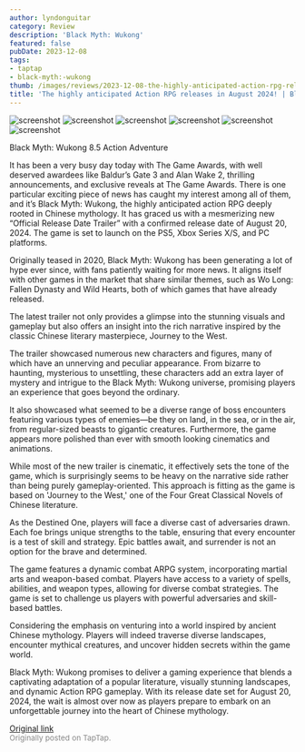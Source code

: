 ```yaml
---
author: lyndonguitar
category: Review
description: 'Black Myth: Wukong'
featured: false
pubDate: 2023-12-08
tags:
- taptap
- black-myth:-wukong
thumb: /images/reviews/2023-12-08-the-highly-anticipated-action-rpg-releases-in-august-2024--black-myth-wukong-0.avif
title: 'The highly anticipated Action RPG releases in August 2024! | Black Myth: Wukong'
---
```


<div class="gallery">
  <img src="/images/reviews/2023-12-08-the-highly-anticipated-action-rpg-releases-in-august-2024--black-myth-wukong-0.avif" alt="screenshot" />
  <img src="/images/reviews/2023-12-08-the-highly-anticipated-action-rpg-releases-in-august-2024--black-myth-wukong-1.avif" alt="screenshot" />
  <img src="/images/reviews/2023-12-08-the-highly-anticipated-action-rpg-releases-in-august-2024--black-myth-wukong-2.avif" alt="screenshot" />
  <img src="/images/reviews/2023-12-08-the-highly-anticipated-action-rpg-releases-in-august-2024--black-myth-wukong-3.avif" alt="screenshot" />
  <img src="/images/reviews/2023-12-08-the-highly-anticipated-action-rpg-releases-in-august-2024--black-myth-wukong-4.avif" alt="screenshot" />
  <img src="/images/reviews/2023-12-08-the-highly-anticipated-action-rpg-releases-in-august-2024--black-myth-wukong-5.avif" alt="screenshot" />
</div>

Black Myth: Wukong
8.5
Action
Adventure

It has been a very busy day today with The Game Awards, with well deserved awardees like Baldur’s Gate 3 and Alan Wake 2, thrilling announcements, and exclusive reveals at The Game Awards. There is one particular exciting piece of news has caught my interest among all of them, and it’s Black Myth: Wukong, the highly anticipated action RPG deeply rooted in Chinese mythology. It has graced us with a mesmerizing new “Official Release Date Trailer” with a confirmed release date of August 20, 2024. The game is set to launch on the PS5, Xbox Series X/S, and PC platforms.

Originally teased in 2020, Black Myth: Wukong has been generating a lot of hype ever since, with fans patiently waiting for more news. It aligns itself with other games in the market that share similar themes, such as Wo Long: Fallen Dynasty and Wild Hearts, both of which games that have already released.

The latest trailer not only provides a glimpse into the stunning visuals and gameplay but also offers an insight into the rich narrative inspired by the classic Chinese literary masterpiece, Journey to the West.

The trailer showcased numerous new characters and figures, many of which have an unnerving and peculiar appearance. From bizarre to haunting, mysterious to unsettling, these characters add an extra layer of mystery and intrigue to the Black Myth: Wukong universe, promising players an experience that goes beyond the ordinary.

It also showcased what seemed to be a diverse range of boss encounters featuring various types of enemies—be they on land, in the sea, or in the air, from regular-sized beasts to gigantic creatures. Furthermore, the game appears more polished than ever with smooth looking cinematics and animations.

While most of the new trailer is cinematic, it effectively sets the tone of the game, which is surprisingly seems to be heavy on the narrative side rather than being purely gameplay-oriented. This approach is fitting as the game is based on 'Journey to the West,' one of the Four Great Classical Novels of Chinese literature.

As the Destined One, players will face a diverse cast of adversaries drawn. Each foe brings unique strengths to the table, ensuring that every encounter is a test of skill and strategy. Epic battles await, and surrender is not an option for the brave and determined.

The game features a dynamic combat ARPG system, incorporating martial arts and weapon-based combat. Players have access to a variety of spells, abilities, and weapon types, allowing for diverse combat strategies. The game is set to challenge us players with powerful adversaries and skill-based battles.

Considering the emphasis on venturing into a world inspired by ancient Chinese mythology. Players will indeed traverse diverse landscapes, encounter mythical creatures, and uncover hidden secrets within the game world.

Black Myth: Wukong promises to deliver a gaming experience that blends a captivating adaptation of a popular literature, visually stunning landscapes, and dynamic Action RPG gameplay. With its release date set for August 20, 2024, the wait is almost over now as players prepare to embark on an unforgettable journey into the heart of Chinese mythology.

[Original link](https://www.taptap.io/post/6640831)<br><span style="font-size: 0.95em; color: #888;">Originally posted on TapTap.</span>